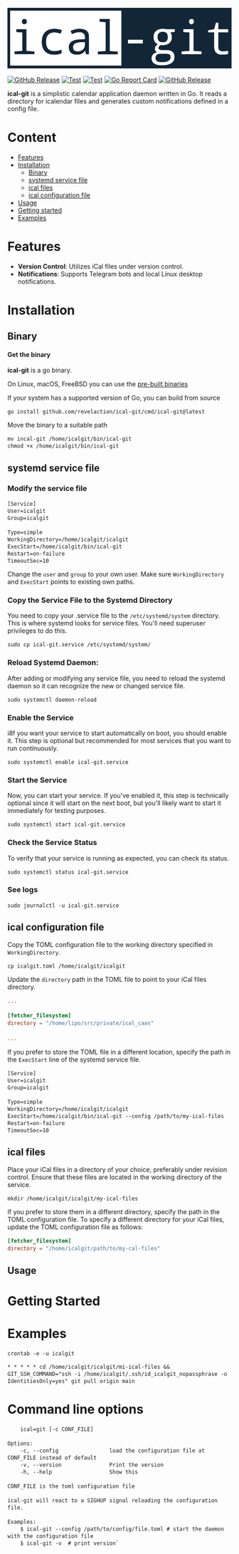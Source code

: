 <p align="center"><img alt="go-srs" src="logo.png"/></p>

[![GitHub Release](https://img.shields.io/badge/built_with-Go-00ADD8.svg?style=flat)]()
[![Test](https://github.com/revelaction/ical-git/actions/workflows/test.yml/badge.svg)](https://github.com/revelaction/ical-git/actions/workflows/test.yml)
[![Test](https://github.com/revelaction/ical-git/actions/workflows/build.yml/badge.svg)](https://github.com/revelaction/ical-git/actions/workflows/build.yml)
[![Go Report Card](https://goreportcard.com/badge/github.com/revelaction/ical-git)](https://goreportcard.com/report/github.com/revelaction/ical-git)
[![GitHub Release](https://img.shields.io/github/v/release/revelaction/ical-git?style=flat)]() 

**ical-git** is a simplistic calendar application daemon written in Go. It reads a
directory for icalendar files and generates custom notifications defined in a
config file.

# Content

- [Features](#features)
- [Installation](#installation)
  - [Binary](#binary)
  - [systemd service file](#systemd-service-file)
  - [ical files](#ical-files)
  - [ical configuration file](#ical-configuration-file)
- [Usage](#usage)
- [Getting started](#getting-started)
- [Examples](#examples)

# Features

- **Version Control**: Utilizes iCal files under version control.
- **Notifications**: Supports Telegram bots and local Linux desktop notifications.

# Installation


## Binary
#### Get the binary

**ical-git** is a go binary.

On Linux, macOS, FreeBSD you can use the [pre-built binaries](https://github.com/revelaction/ical-git/releases/) 

If your system has a supported version of Go, you can build from source

```console
go install github.com/revelaction/ical-git/cmd/ical-git@latest
```

Move the binary to a suitable path

```console
mv incal-git /home/icalgit/bin/ical-git
chmod +x /home/icalgit/bin/ical-git
```

## systemd service file

### Modify the service file

``` 
[Service]
User=icalgit
Group=icalgit

Type=simple
WorkingDirectory=/home/icalgit/icalgit
ExecStart=/home/icalgit/bin/ical-git
Restart=on-failure
TimeoutSec=10
```

Change the `user` and `group` to your own user.
Make sure `WorkingDirectory` and `ExecStart` points to existing own paths.


### Copy the Service File to the Systemd Directory

You need to copy your .service file to the `/etc/systemd/system`
directory. This is where systemd looks for service files. You'll need superuser
privileges to do this. 

```console
sudo cp ical-git.service /etc/systemd/system/
```

### Reload Systemd Daemon: 

After adding or modifying any service file, you need to reload the systemd daemon so it can recognize the new or changed service file.
```console
sudo systemctl daemon-reload
```

### Enable the Service

i8f you want your service to start automatically on boot, you should enable it.
This step is optional but recommended for most services that you want to run
continuously.

```console
sudo systemctl enable ical-git.service 
```

### Start the Service

Now, you can start your service. If you've enabled it, this step is technically
optional since it will start on the next boot, but you'll likely want to start
it immediately for testing purposes.

```console
sudo systemctl start ical-git.service 
```

### Check the Service Status 
To verify that your service is running as expected, you can check its status.

```console
sudo systemctl status ical-git.service 
```

### See logs

```console
sudo journalctl -u ical-git.service 
```

## ical configuration file

Copy the TOML configuration file to the working directory specified in `WorkingDirectory`.

```console
cp icalgit.toml /home/icalgit/icalgit
```

Update the `directory` path in the TOML file to point to your iCal files directory.

```toml
...

[fetcher_filesystem]
directory = "/home/lipo/src/private/ical_caas"

...
```

If you prefer to store the TOML file in a different location, specify the path in the `ExecStart` line of the systemd service file.

``` 
[Service]
User=icalgit
Group=icalgit

Type=simple
WorkingDirectory=/home/icalgit/icalgit
ExecStart=/home/icalgit/bin/ical-git --config /path/to/my-ical-files
Restart=on-failure
TimeoutSec=10
```

## ical files

Place your iCal files in a directory of your choice, preferably under revision
control. Ensure that these files are located in the working directory of the
service. 

```console
mkdir /home/icalgit/icalgit/my-ical-files
```

If you prefer to store them in a different directory, specify the path in the
TOML configuration file. To specify a different directory for your iCal files,
update the TOML configuration file as follows:

```toml
[fetcher_filesystem]
directory = "/home/icalgit/path/to/my-cal-files"
```

## Usage




# Getting Started


# Examples


```console
crontab -e -u icalgit

```
```cron
* * * * * cd /home/icalgit/icalgit/mi-ical-files && GIT_SSH_COMMAND="ssh -i /home/icalgit/.ssh/id_icalgit_nopassphrase -o IdentitiesOnly=yes" git pull origin main 
```

# Command line options


```console
    ical=git [-c CONF_FILE] 

Options:
    -c, --config                load the configuration file at CONF_FILE instead of default
    -v, --version               Print the version 
    -h, --help                  Show this

CONF_FILE is the toml configuration file 

ical-git will react to a SIGHUP signal reloading the configuration file.

Examples:
    $ ical-git --config /path/to/config/file.toml # start the daemon with the configuration file
    $ ical-git -v  # print version`
```


